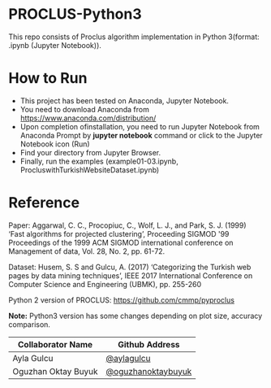 # PROCLUS-Python3
This repo consists of Proclus algorithm implementation in Python 3(format: .ipynb (Jupyter Notebook)). 


# How to Run
* This project has been tested on Anaconda, Jupyter Notebook. 
* You need to download Anaconda from https://www.anaconda.com/distribution/
* Upon completion ofinstallation, you need to run Jupyter Notebook from Anaconda Prompt by **jupyter notebook** command or click to the Jupyter Notebook icon (Run)
* Find your directory from Jupyter Browser.
* Finally, run the examples (example01-03.ipynb, ProcluswithTurkishWebsiteDataset.ipynb)


# Reference
Paper: Aggarwal, C. C., Procopiuc, C., Wolf, L. J., and Park, S. J. (1999) ‘Fast algorithms for projected clustering’, Proceeding SIGMOD '99 Proceedings of the 1999 ACM SIGMOD international conference on Management of data, Vol. 28, No. 2, pp. 61-72.

Dataset: Husem, S. S and Gulcu, A. (2017) ‘Categorizing the Turkish web pages by data mining techniques’, IEEE 2017 International Conference on Computer Science and Engineering (UBMK), pp. 255-260

Python 2 version of PROCLUS: https://github.com/cmmp/pyproclus 

**Note:** Python3 version has some changes depending on plot size, accuracy comparison. 





Collaborator Name | Github Address
--- | ---
Ayla Gulcu  | [@aylagulcu](https://github.com/aylagulcu)
Oguzhan Oktay Buyuk | [@oguzhanoktaybuyuk](https://github.com/OguzhanOktay-Buyuk)
